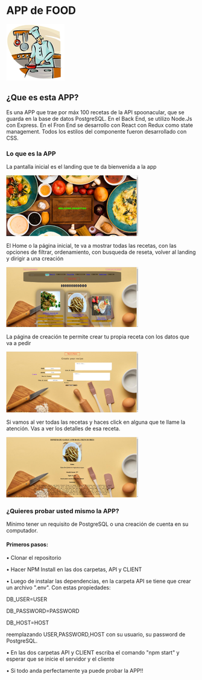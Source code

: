 # APP de FOOD

<img height="150" src="./cooking.png" />

## ¿Que es esta APP?

Es una APP que trae por máx 100 recetas de la API spoonacular, que se guarda en la base de datos PostgreSQL. En el Back End, se utilizo Node.Js con Express. En el Fron End se desarrollo con React con Redux como state management. Todos los estilos del componente fueron desarrollado con CSS.

### Lo que es la APP

La pantalla inicial es el landing que te da bienvenida a la app

<img algin="center" width="350px" src="./image/home.png" alt="img not foundt"/>

El Home o la página inicial, te va a mostrar todas las recetas, con las opciones de filtrar, ordenamiento, con busqueda de reseta, volver al landing y dirigir a una creación

<img width="350px" src="./image/inicio.png" alt="img not foundt">

La página de creación te permite crear tu propia receta con los datos que va a pedir

<img width="350px" src="./image/creacion.png" alt="img not foundt">

Si vamos al ver todas las recetas y haces click en alguna que te llame la atención. Vas a ver los detalles de esa receta.

<img width="350px" src="./image/detalles.png" alt="img not foundt" />

### ¿Quieres probar usted mismo la APP?

Mínimo tener un requisito de PostgreSQL o una creación de cuenta en su computador.

#### Primeros pasos:

• Clonar el repositorio

• Hacer NPM Install en las dos carpetas, API y CLIENT

• Luego de instalar las dependencias, en la carpeta API se tiene que crear un archivo ".env". Con estas propiedades:

DB_USER=USER

DB_PASSWORD=PASSWORD

DB_HOST=HOST

reemplazando USER,PASSWORD,HOST con su usuario, su password de PostgreSQL.

• En las dos carpetas API y CLIENT escriba el comando "npm start" y esperar que se inicie el servidor y el cliente

• Si todo anda perfectamente ya puede probar la APP!!
